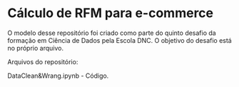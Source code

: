 # Cálculo de RFM para e-commerce

O modelo desse repositório foi criado como parte do quinto desafio da formação em Ciência de Dados pela Escola DNC. O objetivo do desafio está no próprio arquivo.

Arquivos do repositório:

DataClean&Wrang.ipynb - Código.
